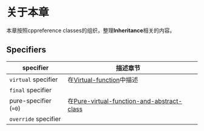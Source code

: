 # 关于本章

本章按照cppreference classes的组织，整理**Inheritance**相关的内容。



## Specifiers

| specifier             | 描述章节                                                     |      |
| --------------------- | ------------------------------------------------------------ | ---- |
| `virtual` specifier   | 在[Virtual-function](./Virtual-function/Virtual-function.md)中描述 |      |
| `final` specifier     |                                                              |      |
| pure-specifier (`=0`) | 在[Pure-virtual-function-and-abstract-class](./Pure-virtual-function-and-abstract-class/Pure-virtual-function-and-abstract-class.md) |      |
| `override` specifier  |                                                              |      |

